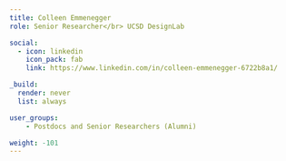 ```yaml
---
title: Colleen Emmenegger
role: Senior Researcher</br> UCSD DesignLab

social:
  - icon: linkedin
    icon_pack: fab
    link: https://www.linkedin.com/in/colleen-emmenegger-6722b8a1/

_build:
  render: never
  list: always

user_groups:
    - Postdocs and Senior Researchers (Alumni)

weight: -101
---
```

